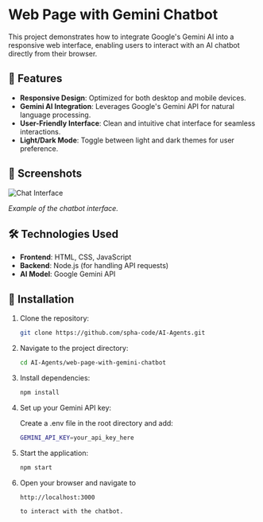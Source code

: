 # Web Page with Gemini Chatbot

This project demonstrates how to integrate Google's Gemini AI into a responsive web interface, enabling users to interact with an AI chatbot directly from their browser.

## 🚀 Features

- **Responsive Design**: Optimized for both desktop and mobile devices.
- **Gemini AI Integration**: Leverages Google's Gemini API for natural language processing.
- **User-Friendly Interface**: Clean and intuitive chat interface for seamless interactions.
- **Light/Dark Mode**: Toggle between light and dark themes for user preference.

## 📸 Screenshots

![Chat Interface](https://blog.det.life/create-your-own-gemini-ai-chatbot-with-a-twist-using-python-jinja2-and-nicegui-7d35ac981a63)

*Example of the chatbot interface.*

## 🛠️ Technologies Used

- **Frontend**: HTML, CSS, JavaScript
- **Backend**: Node.js (for handling API requests)
- **AI Model**: Google Gemini API

## 🔧 Installation

1. Clone the repository:

   ```bash
   git clone https://github.com/spha-code/AI-Agents.git

2. Navigate to the project directory:
   
   ```bash
   cd AI-Agents/web-page-with-gemini-chatbot

3. Install dependencies:
   ```bash
   npm install

4. Set up your Gemini API key:

   Create a .env file in the root directory and add:
   ```bash
   GEMINI_API_KEY=your_api_key_here

5. Start the application:
   ```bash
   npm start

6. Open your browser and navigate to
   ```bash
   http://localhost:3000 

   to interact with the chatbot.



